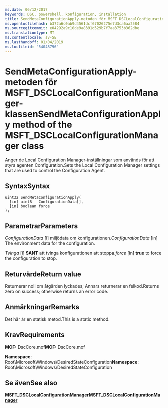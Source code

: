 ```yaml
---
ms.date: 06/12/2017
keywords: DSC, powershell, konfiguration, installation
title: SendMetaConfigurationApply-metoden för MSFT_DSCLocalConfigurationManager-klassen
ms.openlocfilehash: b372a6c0ab9d4561dcf67026275e7d3ca6aa2584
ms.sourcegitcommit: e04292a9c10de9a8391d529b7f7aa3753b362dbe
ms.translationtype: MT
ms.contentlocale: sv-SE
ms.lasthandoff: 01/04/2019
ms.locfileid: "54048796"
---
```

# <a name="sendmetaconfigurationapply-method-of-the-msftdsclocalconfigurationmanager-class"></a><span data-ttu-id="7a2a6-103">SendMetaConfigurationApply-metoden för MSFT_DSCLocalConfigurationManager-klassen</span><span class="sxs-lookup"><span data-stu-id="7a2a6-103">SendMetaConfigurationApply method of the MSFT_DSCLocalConfigurationManager class</span></span>

<span data-ttu-id="7a2a6-104">Anger de Local Configuration Manager-inställningar som används för att styra agenten Configuration.</span><span class="sxs-lookup"><span data-stu-id="7a2a6-104">Sets the Local Configuration Manager settings that are used to control the Configuration Agent.</span></span>

## <a name="syntax"></a><span data-ttu-id="7a2a6-105">Syntax</span><span class="sxs-lookup"><span data-stu-id="7a2a6-105">Syntax</span></span>

```mof
uint32 SendMetaConfigurationApply(
  [in] uint8   ConfigurationData[],
  [in] boolean force
);
```

## <a name="parameters"></a><span data-ttu-id="7a2a6-106">Parametrar</span><span class="sxs-lookup"><span data-stu-id="7a2a6-106">Parameters</span></span>

<span data-ttu-id="7a2a6-107">*ConfigurationData* \[i\] miljödata om konfigurationen.</span><span class="sxs-lookup"><span data-stu-id="7a2a6-107">*ConfigurationData* \[in\] The environment data for the configuration.</span></span>

<span data-ttu-id="7a2a6-108">*Tvinga* \[i\] **SANT** att tvinga konfigurationen att stoppa.</span><span class="sxs-lookup"><span data-stu-id="7a2a6-108">*force* \[in\] **true** to force the configuration to stop.</span></span>

## <a name="return-value"></a><span data-ttu-id="7a2a6-109">Returvärde</span><span class="sxs-lookup"><span data-stu-id="7a2a6-109">Return value</span></span>

<span data-ttu-id="7a2a6-110">Returnerar noll om åtgärden lyckades; Annars returnerar en felkod.</span><span class="sxs-lookup"><span data-stu-id="7a2a6-110">Returns zero on success; otherwise returns an error code.</span></span>

## <a name="remarks"></a><span data-ttu-id="7a2a6-111">Anmärkningar</span><span class="sxs-lookup"><span data-stu-id="7a2a6-111">Remarks</span></span>

<span data-ttu-id="7a2a6-112">Det här är en statisk metod.</span><span class="sxs-lookup"><span data-stu-id="7a2a6-112">This is a static method.</span></span>

## <a name="requirements"></a><span data-ttu-id="7a2a6-113">Krav</span><span class="sxs-lookup"><span data-stu-id="7a2a6-113">Requirements</span></span>

<span data-ttu-id="7a2a6-114">**MOF:** DscCore.mof</span><span class="sxs-lookup"><span data-stu-id="7a2a6-114">**MOF:** DscCore.mof</span></span>

<span data-ttu-id="7a2a6-115">**Namespace**: Root\Microsoft\Windows\DesiredStateConfiguration</span><span class="sxs-lookup"><span data-stu-id="7a2a6-115">**Namespace**: Root\Microsoft\Windows\DesiredStateConfiguration</span></span>

## <a name="see-also"></a><span data-ttu-id="7a2a6-116">Se även</span><span class="sxs-lookup"><span data-stu-id="7a2a6-116">See also</span></span>

[<span data-ttu-id="7a2a6-117">**MSFT_DSCLocalConfigurationManager**</span><span class="sxs-lookup"><span data-stu-id="7a2a6-117">**MSFT_DSCLocalConfigurationManager**</span></span>](msft-dsclocalconfigurationmanager.md)